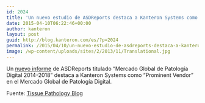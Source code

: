 ```yaml
---
id: 2024
title: 'Un nuevo estudio de ASDReports destaca a Kanteron Systems como &#8220;Prominent Vendor&#8221; en el Mercado Global de Patología Digital'
date: 2015-04-10T06:22:46+00:00
author: kanteron
layout: post
guid: http://blog.kanteron.com/es/?p=2024
permalink: /2015/04/10/un-nuevo-estudio-de-asdreports-destaca-a-kanteron-systems-como-prominent-vendor-en-el-mercado-global-de-patologia-digital/
image: /wp-content/uploads/sites/2/2013/11/Translational.jpg
---
```

Un <a title="https://www.asdreports.com/news-5957/key-players-global-digital-pathology-market-20142018" href="https://www.asdreports.com/news-5957/key-players-global-digital-pathology-market-20142018" target="_blank">nuevo informe</a> de ASDReports titulado &#8220;Mercado Global de Patología Digital 2014-2018&#8221; destaca a Kanteron Systems como &#8220;Prominent Vendor&#8221; en el Mercado Global de Patología Digital.

Fuente: <a title="http://tissuepathology.com/2015/04/08/the-key-players-in-the-global-digital-pathology-market-2014-2018/#axzz3WtbNTQUQ" href="http://tissuepathology.com/2015/04/08/the-key-players-in-the-global-digital-pathology-market-2014-2018/#axzz3WtbNTQUQ" target="_blank">Tissue Pathology Blog</a>